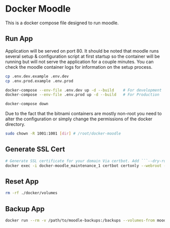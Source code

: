 # Docker Moodle

This is a docker compose file designed to run moodle.

## Run App

Application will be served on port 80. It should be noted that moodle runs several setup & configuration script at first startup so the container will be running but will not serve the application for a couple minutes. You can check the moodle container logs for information on the setup process.

``` bash
cp .env.dev.example .env.dev
cp .env.prod.example .env.prod

docker-compose --env-file .env.dev up -d --build    # For development
docker-compose --env-file .env.prod up -d --build   # For Production

docker-compose down
```

Due to the fact that the bitnami containers are mostly non-root you need to alter the configuration or simply change the permissions of the docker directory.

``` bash
sudo chown -R 1001:1001 [dir] # /root/docker-moodle
```

## Generate SSL Cert

``` bash
# Generate SSL certificate for your domain Via certbot. Add ```--dry-run``` to the end of the command to test first.
docker exec -i docker-moodle_maintenance_1 certbot certonly --webroot --webroot-path /var/certbot/ -d <domain>
```

## Reset App

``` bash
rm -rf ./docker/volumes
```

## Backup App

``` bash
docker run --rm -v /path/to/moodle-backups:/backups --volumes-from moodle busybox cp -a /bitnami/moodle /backups/latest
```
